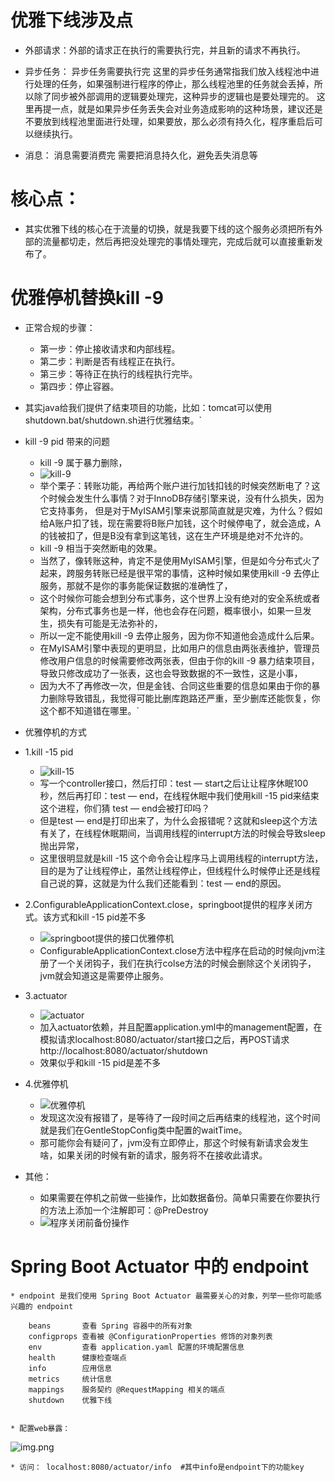 # 优雅下线涉及点
- 外部请求：外部的请求正在执行的需要执行完，并且新的请求不再执行。 


- 异步任务： 异步任务需要执行完
  这里的异步任务通常指我们放入线程池中进行处理的任务，如果强制进行程序的停止，那么线程池里的任务就会丢掉，所以除了同步被外部调用的逻辑要处理完，这种异步的逻辑也是要处理完的。
  这里再提一点，就是如果异步任务丢失会对业务造成影响的这种场景，建议还是不要放到线程池里面进行处理，如果要放，那么必须有持久化，程序重启后可以继续执行。


- 消息： 消息需要消费完
  需要把消息持久化，避免丢失消息等


# 核心点：
- 其实优雅下线的核心在于流量的切换，就是我要下线的这个服务必须把所有外部的流量都切走，然后再把没处理完的事情处理完，完成后就可以直接重新发布了。


# 优雅停机替换kill -9
- 正常合规的步骤：

    * 第一步：停止接收请求和内部线程。
    * 第二步：判断是否有线程正在执行。
    * 第三步：等待正在执行的线程执行完毕。
    * 第四步：停止容器。

- 其实java给我们提供了结束项目的功能，比如：tomcat可以使用shutdown.bat/shutdown.sh进行优雅结束。`

- kill -9 pid 带来的问题
  * kill -9 属于暴力删除，
  * ![kill-9](images/kill-9.jpg)
  * 举个栗子：转账功能，再给两个账户进行加钱扣钱的时候突然断电了？这个时候会发生什么事情？对于InnoDB存储引擎来说，没有什么损失，因为它支持事务，
    但是对于MyISAM引擎来说那简直就是灾难，为什么？假如给A账户扣了钱，现在需要将B账户加钱，这个时候停电了，就会造成，A的钱被扣了，但是B没有拿到这笔钱，这在生产环境是绝对不允许的。
  * kill -9 相当于突然断电的效果。
  * 当然了，像转账这种，肯定不是使用MyISAM引擎，但是如今分布式火了起来，跨服务转账已经是很平常的事情，这种时候如果使用kill -9 去停止服务，那就不是你的事务能保证数据的准确性了，
  * 这个时候你可能会想到分布式事务，这个世界上没有绝对的安全系统或者架构，分布式事务也是一样，他也会存在问题，概率很小，如果一旦发生，损失有可能是无法弥补的，
  * 所以一定不能使用kill -9 去停止服务，因为你不知道他会造成什么后果。
  * 在MyISAM引擎中表现的更明显，比如用户的信息由两张表维护，管理员修改用户信息的时候需要修改两张表，但由于你的kill -9 暴力结束项目，导致只修改成功了一张表，这也会导致数据的不一致性，这是小事，
  * 因为大不了再修改一次，但是金钱、合同这些重要的信息如果由于你的暴力删除导致错乱，我觉得可能比删库跑路还严重，至少删库还能恢复，你这个都不知道错在哪里。`

- 优雅停机的方式
* 1.kill -15 pid
    * ![kill-15](images/kill-15.jpg)
    * 写一个controller接口，然后打印：test — start之后让让程序休眠100秒，然后再打印：test — end，在线程休眠中我们使用kill -15 pid来结束这个进程，你们猜 test — end会被打印吗？
    * 但是test — end是打印出来了，为什么会报错呢？这就和sleep这个方法有关了，在线程休眠期间，当调用线程的interrupt方法的时候会导致sleep抛出异常，
    * 这里很明显就是kill -15 这个命令会让程序马上调用线程的interrupt方法，目的是为了让线程停止，虽然让线程停止，但线程什么时候停止还是线程自己说的算，这就是为什么我们还能看到：test — end的原因。

* 2.ConfigurableApplicationContext.close，springboot提供的程序关闭方式。该方式和kill -15 pid差不多
    * ![springboot提供的接口优雅停机](images/ConfigurableApplicationContext.close.jpg)
    * ConfigurableApplicationContext.close方法中程序在启动的时候向jvm注册了一个关闭钩子，我们在执行colse方法的时候会删除这个关闭钩子，jvm就会知道这是需要停止服务。


* 3.actuator
    * ![actuator](images/actuator.jpg)
    * 加入actuator依赖，并且配置application.yml中的management配置，在模拟请求localhost:8080/actuator/start接口之后，再POST请求http://localhost:8080/actuator/shutdown
    * 效果似乎和kill -15 pid是差不多



* 4.优雅停机
  * ![优雅停机](images/优雅停机.jpg)  
  * 发现这次没有报错了，是等待了一段时间之后再结束的线程池，这个时间就是我们在GentleStopConfig类中配置的waitTime。
  * 那可能你会有疑问了，jvm没有立即停止，那这个时候有新请求会发生啥，如果关闭的时候有新的请求，服务将不在接收此请求。
* 其他：
  * 如果需要在停机之前做一些操作，比如数据备份。简单只需要在你要执行的方法上添加一个注解即可：@PreDestroy
  * ![程序关闭前备份操作](images/程序关闭前备份操作.jpg) 







# Spring Boot Actuator 中的 endpoint

    * endpoint 是我们使用 Spring Boot Actuator 最需要关心的对象，列举一些你可能感兴趣的 endpoint

        beans	    查看 Spring 容器中的所有对象
        configprops	查看被 @ConfigurationProperties 修饰的对象列表
        env	        查看 application.yaml 配置的环境配置信息
        health	    健康检查端点
        info	    应用信息
        metrics	    统计信息
        mappings	服务契约 @RequestMapping 相关的端点
        shutdown	优雅下线

  
    * 配置web暴露：
![img.png](images/配置endpoint功能web暴露接口.png)


    * 访问： localhost:8080/actuator/info  #其中info是endpoint下的功能key


    
        
    
  








    
